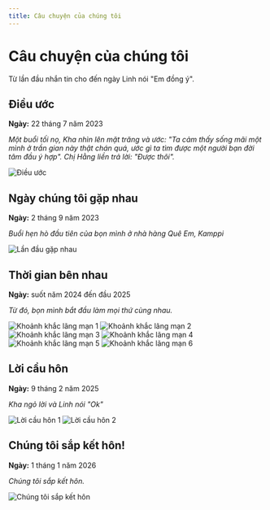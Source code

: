 ```yaml
---
title: Câu chuyện của chúng tôi
---
```


# Câu chuyện của chúng tôi

Từ lần đầu nhắn tin cho đến ngày Linh nói "Em đồng ý".

## Điều ước

**Ngày:** 22 tháng 7 năm 2023

*Một buổi tối nọ, Kha nhìn lên mặt trăng và ước: "Ta cảm thấy sống mãi một mình ở trần gian này thật chán quá, ước gì ta tìm được một người bạn đời tâm đầu ý hợp". Chị Hằng liền trả lời: "Được thôi".*

![Điều ước](/images/the-wish.jpeg)

## Ngày chúng tôi gặp nhau

**Ngày:** 2 tháng 9 năm 2023

*Buổi hẹn hò đầu tiên của bọn mình ở nhà hàng Quê Em, Kamppi*

![Lần đầu gặp nhau](https://files.venuu.se/attachments/000/265/972/26b798e0af7d85c06d6f8acfd20cdc8e6d01dd9d.jpg)

## Thời gian bên nhau

**Ngày:** suốt năm 2024 đến đầu 2025

*Từ đó, bọn mình bắt đầu làm mọi thứ cùng nhau.*

![Khoảnh khắc lãng mạn 1](/images/sup.jpg)
![Khoảnh khắc lãng mạn 2](/images/cruise.jpeg)
![Khoảnh khắc lãng mạn 3](/images/badminton.jpeg)
![Khoảnh khắc lãng mạn 4](/images/ski.jpg)
![Khoảnh khắc lãng mạn 5](/images/ski-2.jpeg)
![Khoảnh khắc lãng mạn 6](/images/aurora.jpeg)

## Lời cầu hôn

**Ngày:** 9 tháng 2 năm 2025

*Kha ngỏ lời và Linh nói "Ok"*

![Lời cầu hôn 1](/images/propose.jpg)
![Lời cầu hôn 2](/images/wedding-ring.jpg)

## Chúng tôi sắp kết hôn!

**Ngày:** 1 tháng 1 năm 2026

*Chúng tôi sắp kết hôn.*

![Chúng tôi sắp kết hôn](/images/lake-como.jpg)
